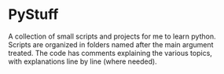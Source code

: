 # PyStuff
A collection of small scripts and projects for me to learn python.\
Scripts are organized in folders named after the main argument \
treated. The code has comments explaining the various topics, \
with explanations line by line (where needed).